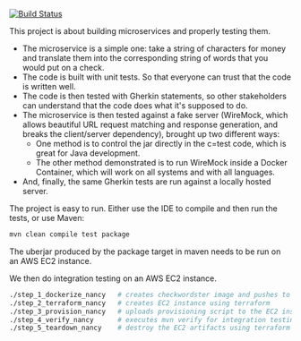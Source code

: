 [![Build Status](https://travis-ci.com/hdeiner/CheckWordster.svg?branch=master)](https://travis-ci.com/hdeiner/CheckWordster)

This project is about building microservices and properly testing them.

- The microservice is a simple one: take a string of characters for money and translate them into the corresponding string of words that you would put on a check.
- The code is built with unit tests. So that everyone can trust that the code is written well.
- The code is then tested with Gherkin statements, so other stakeholders can understand that the code does what it's supposed to do.
- The microservice is then tested against a fake server (WireMock, which allows beautiful URL request matching and response generation, and breaks the client/server dependency), brought up two different ways:
  - One method is to control the jar directly in the c=test code, which is great for Java development.
  - The other method demonstrated is to run WireMock inside a Docker Container, which will work on all systems and with all languages.
- And, finally, the same Gherkin tests are run against a locally hosted server.

The project is easy to run.  Either use the IDE to compile and then run the tests, or use Maven:
```bash
mvn clean compile test package
```

The uberjar produced by the package target in maven needs to be run on an AWS EC2 instance.

We then do integration testing on an  AWS EC2 instance.
```bash
./step_1_dockerize_nancy   # creates checkwordster image and pushes to DockerHub
./step_2_terraform_nancy   # creates EC2 instance using terraform
./step_3_provision_nancy   # uploads provisioning script to the EC2 instance and executes it
./step_4_verify_nancy      # executes mvn verify for integration testing against the EC2 REST server
./step_5_teardown_nancy    # destroy the EC2 artifacts using terraform
```
